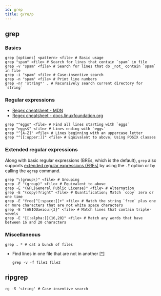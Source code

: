 ```yaml
---
id: grep
title: g/re/p
---
```


## grep

### Basics

```shell
grep [options] <pattern> <file> # Basic usage
grep "spam" <file> # Search for lines that contain `spam` in file
grep -v "spam" <file> # Search for lines that do _not_ contain `spam` in file
grep -i "spam" <file> # Case-insentive search
grep -n "spam" <file> # Print line numbers
grep -nr 'string*' . # Recursively search current directory for `string`
```

### Regular expressions

- [Regex cheatsheet - MDN](https://developer.mozilla.org/en-US/docs/Web/JavaScript/Guide/Regular_Expressions/Cheatsheet)
- [Regex cheatsheet - docs.linuxfoundation.org](https://docs.linuxfoundation.org/v2/security-service/manage-false-positives/regular-expressions-cheat-sheet)

```shell
grep "^eggs" <file> # Find all lines starting with `eggs`
grep "eggs$" <file> # Lines ending with `eggs`
grep "^[A-Z]" <file> # Lines beginning with an uppercase letter
grep "^[[:upper:]]" <file> # Equivalent to above; Using POSIX classes
```

### Extended regular expressions

Along with basic regular expressions (BREs, which is the default), `grep` also supports [extended regular expressions (EREs)](https://en.wikipedia.org/wiki/Regular_expression#Standards) by using the `-E` option or by calling the `egrep` command.

```shell
grep "\(group\)" <file> # Grouping
grep -E "(group)" <file> # Equivalent to above
grep -E "(GPL|General Public License)" <file> # Alternation
grep -E "(copy)?right" <file> # Quantification; Match `copy` zero or one time
grep -E "free[^[:space:]]+" <file> # Match the string `free` plus one or more characters that are not white space characters
grep -E "[AEIOUaeiou]{3}" <file> # Match lines that contain triple-vowels
grep -E "[[:alpha:]]{16,20}" <file> # Match any words that have between 16 and 20 characters
```

### Miscellaneous

```shell
grep . * # cat a bunch of files
```

- Find lines in one file that are not in another [[\*](https://stackoverflow.com/questions/18204904/fast-way-of-finding-lines-in-one-file-that-are-not-in-another)]

  ```shell
  grep -v -f file1 file2
  ```

## ripgrep

```shell
rg -S 'string' # Case-insentive search
```
